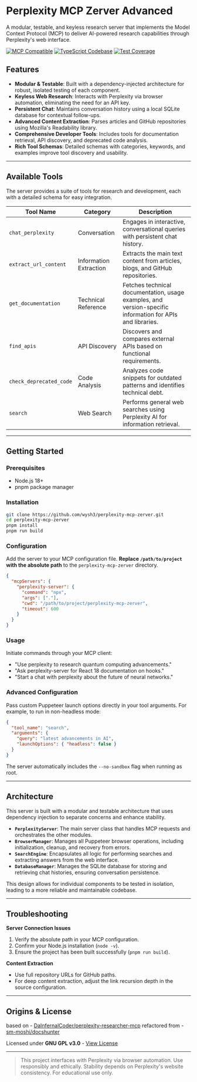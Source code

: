 # Perplexity MCP Zerver Advanced

A modular, testable, and keyless research server that implements the Model Context Protocol (MCP) to deliver AI-powered research capabilities through Perplexity's web interface.

[![MCP Compatible](https://img.shields.io/badge/MCP-Compatible-blue)]()
[![TypeScript Codebase](https://img.shields.io/badge/TypeScript-Codebase-blue)]()
[![Test Coverage](https://img.shields.io/badge/Coverage-100%25-brightgreen)]()

## Features

- **Modular & Testable**: Built with a dependency-injected architecture for robust, isolated testing of each component.
- **Keyless Web Research**: Interacts with Perplexity via browser automation, eliminating the need for an API key.
- **Persistent Chat**: Maintains conversation history using a local SQLite database for contextual follow-ups.
- **Advanced Content Extraction**: Parses articles and GitHub repositories using Mozilla's Readability library.
- **Comprehensive Developer Tools**: Includes tools for documentation retrieval, API discovery, and deprecated code analysis.
- **Rich Tool Schemas**: Detailed schemas with categories, keywords, and examples improve tool discovery and usability.

---

## Available Tools

The server provides a suite of tools for research and development, each with a detailed schema for easy integration.

| Tool Name                 | Category                  | Description                                                                                              |
| ------------------------- | ------------------------- | -------------------------------------------------------------------------------------------------------- |
| `chat_perplexity`         | Conversation              | Engages in interactive, conversational queries with persistent chat history.                             |
| `extract_url_content`     | Information Extraction    | Extracts the main text content from articles, blogs, and GitHub repositories.                            |
| `get_documentation`       | Technical Reference       | Fetches technical documentation, usage examples, and version-specific information for APIs and libraries.  |
| `find_apis`               | API Discovery             | Discovers and compares external APIs based on functional requirements.                                   |
| `check_deprecated_code`   | Code Analysis             | Analyzes code snippets for outdated patterns and identifies technical debt.                              |
| `search`                  | Web Search                | Performs general web searches using Perplexity AI for information retrieval.                               |

---

## Getting Started

### Prerequisites
- Node.js 18+
- pnpm package manager

### Installation
```bash
git clone https://github.com/wysh3/perplexity-mcp-zerver.git
cd perplexity-mcp-zerver
pnpm install
pnpm run build
```

### Configuration
Add the server to your MCP configuration file. **Replace `/path/to/project` with the absolute path** to the `perplexity-mcp-zerver` directory.

```json
{
  "mcpServers": {
    "perplexity-server": {
      "command": "npx",
      "args": ["."],
      "cwd": "/path/to/project/perplexity-mcp-zerver",
      "timeout": 600
    }
  }
}
```

### Usage
Initiate commands through your MCP client:
- "Use perplexity to research quantum computing advancements."
- "Ask perplexity-server for React 18 documentation on hooks."
- "Start a chat with perplexity about the future of neural networks."

### Advanced Configuration
Pass custom Puppeteer launch options directly in your tool arguments. For example, to run in non-headless mode:
```json
{
  "tool_name": "search",
  "arguments": {
    "query": "latest advancements in AI",
    "launchOptions": { "headless": false }
  }
}
```
The server automatically includes the `--no-sandbox` flag when running as root.

---

## Architecture

This server is built with a modular and testable architecture that uses dependency injection to separate concerns and enhance stability.

- **`PerplexityServer`**: The main server class that handles MCP requests and orchestrates the other modules.
- **`BrowserManager`**: Manages all Puppeteer browser operations, including initialization, cleanup, and recovery from errors.
- **`SearchEngine`**: Encapsulates all logic for performing searches and extracting answers from the web interface.
- **`DatabaseManager`**: Manages the SQLite database for storing and retrieving chat histories, ensuring conversation persistence.

This design allows for individual components to be tested in isolation, leading to a more reliable and maintainable codebase.

---

## Troubleshooting

**Server Connection Issues**
1. Verify the absolute path in your MCP configuration.
2. Confirm your Node.js installation (`node -v`).
3. Ensure the project has been built successfully (`pnpm run build`).

**Content Extraction**
- Use full repository URLs for GitHub paths.
- For deep content extraction, adjust the link recursion depth in the source configuration.

---

## Origins & License
 
based on - [DaInfernalCoder/perplexity-researcher-mcp](https://github.com/DaInfernalCoder/perplexity-researcher-mcp)
refactored from - [sm-moshi/docshunter](https://github.com/sm-moshi/docshunter)

Licensed under **GNU GPL v3.0** - [View License](LICENSE)

---

> This project interfaces with Perplexity via browser automation. Use responsibly and ethically. Stability depends on Perplexity's website consistency. For educational use only.

